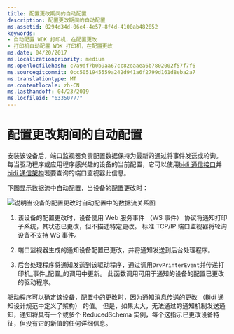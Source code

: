 ```yaml
---
title: 配置更改期间的自动配置
description: 配置更改期间的自动配置
ms.assetid: 0294d34d-06e4-4e57-8f4d-4100ab482852
keywords:
- 自动配置 WDK 打印机，在配置更改
- 打印机自动配置 WDK 打印机，在配置更改
ms.date: 04/20/2017
ms.localizationpriority: medium
ms.openlocfilehash: c7a9df7b0b9aa67cc82eaaea6b7802002f57f7f6
ms.sourcegitcommit: 0cc5051945559a242d941a6f2799d161d8eba2a7
ms.translationtype: MT
ms.contentlocale: zh-CN
ms.lasthandoff: 04/23/2019
ms.locfileid: "63350777"
---
```

# <a name="autoconfiguration-during-configuration-change"></a>配置更改期间的自动配置


安装该设备后，端口监视器负责配置数据保持为最新的通过将事件发送或轮询。 每当驱动程序或应用程序感兴趣的设备的当前配置，它可以使用[bidi 通信接口](https://msdn.microsoft.com/library/windows/hardware/ff545163)并[bidi 通信架构](https://msdn.microsoft.com/library/windows/hardware/ff545175)若要查询的端口监视器此信息。

下图显示数据流中自动配置，当设备的配置更改时：

![说明当设备的配置更改时自动配置中的数据流关系图](images/autocfgcfgchange.png)

1.  该设备的配置更改时，设备使用 Web 服务事件 （WS 事件） 协议将通知打印子系统，其状态已更改，但不描述特定更改。 标准 TCP/IP 端口监视器将轮询设备不支持 WS 事件。

2.  端口监视器生成的通知设备配置已更改，并将通知发送到后台处理程序。

3.  后台处理程序将通知发送到该驱动程序，通过调用`DrvPrinterEvent`并传递打印机\_事件\_配置\_的调用中更新。 此函数调用可用于通知的设备的配置已更改的驱动程序。

驱动程序可以确定该设备，配置中的更改时，因为通知消息传送的更改 （Bidi 通知设计规范中定义了架构） 的值。 但是，如果太大，无法通过的通知机制发送通知，通知将具有一个或多个 ReducedSchema 实例，每个这指示已更改设备特征，但没有它的新值的任何详细信息。

 

 




